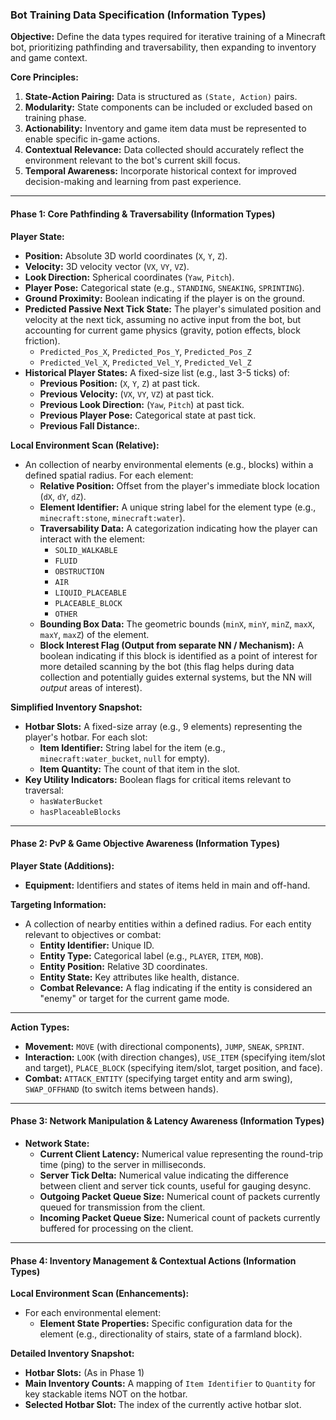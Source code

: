 ### Bot Training Data Specification (Information Types)

**Objective:** Define the data types required for iterative training of a Minecraft bot, prioritizing pathfinding and traversability, then expanding to inventory and game context.

**Core Principles:**

1.  **State-Action Pairing:** Data is structured as `(State, Action)` pairs.
2.  **Modularity:** State components can be included or excluded based on training phase.
3.  **Actionability:** Inventory and game item data must be represented to enable specific in-game actions.
4.  **Contextual Relevance:** Data collected should accurately reflect the environment relevant to the bot's current skill focus.
5.  **Temporal Awareness:** Incorporate historical context for improved decision-making and learning from past experience.

---

#### **Phase 1: Core Pathfinding & Traversability (Information Types)**

**Player State:**

*   **Position:** Absolute 3D world coordinates (`X`, `Y`, `Z`).
*   **Velocity:** 3D velocity vector (`VX`, `VY`, `VZ`).
*   **Look Direction:** Spherical coordinates (`Yaw`, `Pitch`).
*   **Player Pose:** Categorical state (e.g., `STANDING`, `SNEAKING`, `SPRINTING`).
*   **Ground Proximity:** Boolean indicating if the player is on the ground.
*   **Predicted Passive Next Tick State:** The player's simulated position and velocity at the next tick, assuming no active input from the bot, but accounting for current game physics (gravity, potion effects, block friction).
    *   `Predicted_Pos_X`, `Predicted_Pos_Y`, `Predicted_Pos_Z`
    *   `Predicted_Vel_X`, `Predicted_Vel_Y`, `Predicted_Vel_Z`
*   **Historical Player States:** A fixed-size list (e.g., last 3-5 ticks) of:
    *   **Previous Position:** (`X`, `Y`, `Z`) at past tick.
    *   **Previous Velocity:** (`VX`, `VY`, `VZ`) at past tick.
    *   **Previous Look Direction:** (`Yaw`, `Pitch`) at past tick.
    *   **Previous Player Pose:** Categorical state at past tick.
    *   **Previous Fall Distance:**.

**Local Environment Scan (Relative):**

*   An collection of nearby environmental elements (e.g., blocks) within a defined spatial radius. For each element:
    *   **Relative Position:** Offset from the player's immediate block location (`dX`, `dY`, `dZ`).
    *   **Element Identifier:** A unique string label for the element type (e.g., `minecraft:stone`, `minecraft:water`).
    *   **Traversability Data:** A categorization indicating how the player can interact with the element:
        *   `SOLID_WALKABLE`
        *   `FLUID`
        *   `OBSTRUCTION`
        *   `AIR`
        *   `LIQUID_PLACEABLE`
        *   `PLACEABLE_BLOCK`
        *   `OTHER`
    *   **Bounding Box Data:** The geometric bounds (`minX`, `minY`, `minZ`, `maxX`, `maxY`, `maxZ`) of the element.
    *   **Block Interest Flag (Output from separate NN / Mechanism):** A boolean indicating if this block is identified as a point of interest for more detailed scanning by the bot (this flag helps during data collection and potentially guides external systems, but the NN will *output* areas of interest).

**Simplified Inventory Snapshot:**

*   **Hotbar Slots:** A fixed-size array (e.g., 9 elements) representing the player's hotbar. For each slot:
    *   **Item Identifier:** String label for the item (e.g., `minecraft:water_bucket`, `null` for empty).
    *   **Item Quantity:** The count of that item in the slot.
*   **Key Utility Indicators:** Boolean flags for critical items relevant to traversal:
    *   `hasWaterBucket`
    *   `hasPlaceableBlocks`

---

#### **Phase 2: PvP & Game Objective Awareness (Information Types)**

**Player State (Additions):**

*   **Equipment:** Identifiers and states of items held in main and off-hand.

**Targeting Information:**

*   A collection of nearby entities within a defined radius. For each entity relevant to objectives or combat:
    *   **Entity Identifier:** Unique ID.
    *   **Entity Type:** Categorical label (e.g., `PLAYER`, `ITEM`, `MOB`).
    *   **Entity Position:** Relative 3D coordinates.
    *   **Entity State:** Key attributes like health, distance.
    *   **Combat Relevance:** A flag indicating if the entity is considered an "enemy" or target for the current game mode.

---

**Action Types:**

*   **Movement:** `MOVE` (with directional components), `JUMP`, `SNEAK`, `SPRINT`.
*   **Interaction:** `LOOK` (with direction changes), `USE_ITEM` (specifying item/slot and target), `PLACE_BLOCK` (specifying item/slot, target position, and face).
*   **Combat:** `ATTACK_ENTITY` (specifying target entity and arm swing), `SWAP_OFFHAND` (to switch items between hands).

---

#### **Phase 3: Network Manipulation & Latency Awareness (Information Types)**

*   **Network State:**
    *   **Current Client Latency:** Numerical value representing the round-trip time (ping) to the server in milliseconds.
    *   **Server Tick Delta:** Numerical value indicating the difference between client and server tick counts, useful for gauging desync.
    *   **Outgoing Packet Queue Size:** Numerical count of packets currently queued for transmission from the client.
    *   **Incoming Packet Queue Size:** Numerical count of packets currently buffered for processing on the client.

---


#### **Phase 4: Inventory Management & Contextual Actions (Information Types)**


**Local Environment Scan (Enhancements):**

*   For each environmental element:
    *   **Element State Properties:** Specific configuration data for the element (e.g., directionality of stairs, state of a farmland block).

**Detailed Inventory Snapshot:**

*   **Hotbar Slots:** (As in Phase 1)
*   **Main Inventory Counts:** A mapping of `Item Identifier` to `Quantity` for key stackable items NOT on the hotbar.
*   **Selected Hotbar Slot:** The index of the currently active hotbar slot.

